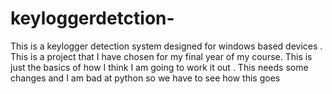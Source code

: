 # keyloggerdetction-
This is a keylogger detection system designed for windows based devices . This is a project that I have chosen for my final year of my course. This is just the basics of how I think I am going to work it out . This needs some changes and I am bad at python so we have to see how this goes  
